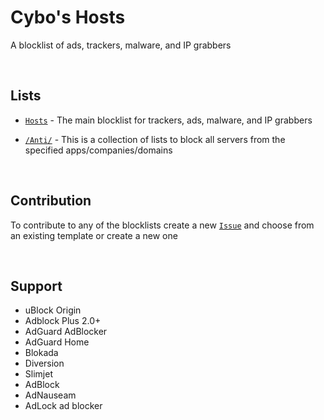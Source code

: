 # Cybo's Hosts
A blocklist of ads, trackers, malware, and IP grabbers

<br>

## Lists

* [`Hosts`](https://github.com/Cybo1927/Hosts.txt/blob/master/Hosts) - The main blocklist for trackers, ads, malware, and IP grabbers

* [`/Anti/`](https://github.com/Cybo1927/Hosts/tree/master/Anti) - This is a collection of lists to block all servers from the specified apps/companies/domains

<br>

## Contribution
To contribute to any of the blocklists create a new [`Issue`](https://github.com/Cybo1927/Hosts/issues/new/choose) and choose from an existing template or create a new one

<br>

## Support

* uBlock Origin
* Adblock Plus 2.0+
* AdGuard AdBlocker
* AdGuard Home
* Blokada
* Diversion
* Slimjet
* AdBlock
* AdNauseam
* AdLock ad blocker
